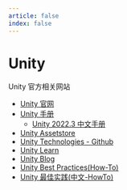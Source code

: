 ```yaml
---
article: false
index: false
---
```


<!-- more -->

# Unity

Unity 官方相关网站

* [Unity 官网](https://unity.com/)
* [Unity 手册](https://docs.unity3d.com/Manual/index.html)
  * [Unity 2022.3 中文手册](https://docs.unity3d.com/cn/2022.3/Manual/UnityManual.html)
* [Unity Assetstore](https://assetstore.unity.com/)
* [Unity Technologies - Github](https://github.com/Unity-Technologies)
* [Unity Learn](https://learn.unity.com/)
* [Unity Blog](https://unity.com/blog)
* [Unity Best Practices(How-To)](https://unity.com/how-to)
* [Unity 最佳实践(中文-HowTo)](https://unity.com/cn/how-to)